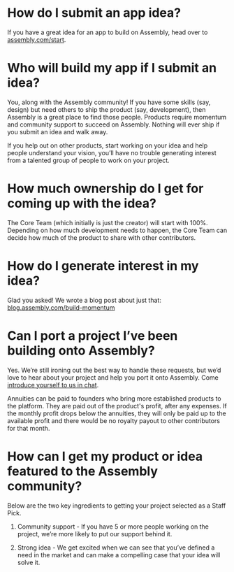 # How do I submit an app idea?

If you have a great idea for an app to build on Assembly, head over to [assembly.com/start](assembly.com/start).


# Who will build my app if I submit an idea?

You, along with the Assembly community! If you have some skills (say, design) but need others to ship the product (say, development), then Assembly is a great place to find those people. Products require momentum and community support to succeed on Assembly. Nothing will ever ship if you submit an idea and walk away.

If you help out on other products, start working on your idea and help people understand your vision, you’ll have no trouble generating interest from a talented group of people to work on your project.


# How much ownership do I get for coming up with the idea?

The Core Team (which initially is just the creator) will start with 100%. Depending on how much development needs to happen, the Core Team can decide how much of the product to share with other contributors. 


# How do I generate interest in my idea?

Glad you asked! We wrote a blog post about just that: [blog.assembly.com/build-momentum](http://blog.assembly.com/build-momentum)


# Can I port a project I’ve been building onto Assembly?

Yes. We’re still ironing out the best way to handle these requests, but we’d love to hear about your project and help you port it onto Assembly. Come [introduce yourself to us in chat](https://assembly.com/chat/general).

Annuities can be paid to founders who bring more established products to the platform. They are paid out of the product's profit, after any expenses. If the monthly profit drops below the annuities, they will only be paid up to the available profit and there would be no royalty payout to other contributors for that month.


# How can I get my product or idea featured to the Assembly community?

Below are the two key ingredients to getting your project selected as a Staff Pick.

1. Community support - If you have 5 or more people working on the project, we’re more likely to put our support behind it.

2. Strong idea - We get excited when we can see that you’ve defined a need in the market and can make a compelling case that your idea will solve it.
